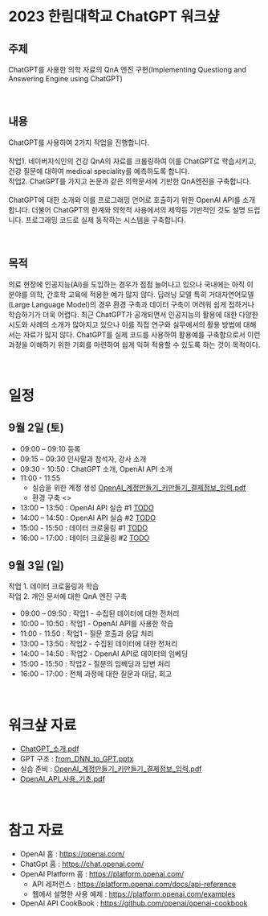 # 2023 한림대학교 ChatGPT 워크샾

## 주제
ChatGPT를 사용한 의학 자료의 QnA 엔진 구현(Implementing Questiong and Answering Engine using ChatGPT)

<br>

## 내용
ChatGPT를 사용하여 2가지 작업을 진행합니다. <br>
<br>
작업1. 네이버지식인의 건강 QnA의 자료를 크롤링하여 이를 ChatGPT로 학습시키고, 건강 질문에 대하여 medical speciality를 예측하도록 합니다.  <br>
작업2. ChatGPT를 가지고 논문과 같은 의학문서에 기반한 QnA엔진을 구축합니다.  <br>
<br>
ChatGPT에 대한 소개와 이를 프로그래밍 언어로 호출하기 위한 OpenAI API를 소개합니다. 더불어 ChatGPT의 한계와 의학적 사용에서의 제약등 기반적인 것도 설명 드립니다. 프로그래밍 코드로 실제 동작하는 시스템을 구축합니다.

<br>

## 목적
의료 현장에 인공지능(AI)을 도입하는 경우가 점점 늘어나고 있으나 국내에는 아직 이 분야를 의학, 간호학 교육에 적용한 예가 많지 않다. 딥러닝 모델 특히 거대자연어모델(Large Language Model)의 경우 환경 구축과 데이터 구축이 어려워 쉽게 접하거나 학습하기가 더욱 어렵다. 최근 ChatGPT가 공개되면서 인공지능의 활용에 대한 다양한 시도와 사례의 소개가 많아지고 있으나 이를 직접 연구와 실무에서의 활용 방법에 대해서는 자료가 많지 않다. ChatGPT를 실제 코드를 사용하여 활용예를 구축함으로서 이런 과정을 이해하기 위한 기회를 마련하여 쉽게 익혀 적용할 수 있도록 하는 것이 목적이다.

<br>

# 일정

## 9월 2일 (토)
- 09:00 – 09:10 등록
- 09:15 – 09:30 인사말과 참석자, 강사 소개
- 09:30 - 10:50 : ChatGPT 소개, OpenAI API 소개
- 11:00 - 11:55
    - 실습을 위한 계정 생성 [OpenAI_계정만들기_키만들기_결제정보_입력.pdf](OpenAI_계정만들기_키만들기_결제정보_입력.pdf)
    - 환경 구축 <<TODO>>
- 13:00 – 13:50 : OpenAI API 실습 #1 [TODO]()
- 14:00 – 14:50 : OpenAI API 실습 #2 [TODO]()
- 15:00 - 15:50 : 데이터 크로울링 #1 [TODO]()
- 16:00 – 17:00 : 데이터 크로울링 #2 [TODO]()

## 9월 3일 (일)
작업 1. 데이터 크로울링과 학습<br>
작업 2. 개인 문서에 대한 QnA 엔진 구축

- 09:00 – 09:50 : 작업1 - 수집된 데이터에 대한 전처리
- 10:00 – 10:50 : 작업1 - OpenAI API를 사용한 학습
- 11:00 - 11:50 : 작업1 - 질문 호출과 응답 처리
- 13:00 – 13:50 : 작업2 - 수집된 데이터에 대한 전처리
- 14:00 – 14:50 : 작업2 - OpenAI API로 데이터의 임베딩
- 15:00 - 15:50 : 작업2 - 질문의 임베딩과 답변 처리
- 16:00 – 17:00 : 전체 과정에 대한 질문과 대답, 회고

<br>

# 워크샾 자료

- [ChatGPT_소개.pdf](ChatGPT_소개.pdf)
- GPT 구조 : [from_DNN_to_GPT.pptx](from_DNN_to_GPT.pptx)
- 실습 준비 : [OpenAI_계정만들기_키만들기_결제정보_입력.pdf](OpenAI_계정만들기_키만들기_결제정보_입력.pdf)
- [OpenAI_API_사용_기초.pdf](OpenAI_API_사용_기초.pdf)


<br>

# 참고 자료

- OpenAI 홈 : https://openai.com/
- ChatGpt 홈 : https://chat.openai.com/
- OpenAI Platform 홈 : https://platform.openai.com/
    - API 레퍼런스 : https://platform.openai.com/docs/api-reference
    - 웹에서 설명한 사용 예제 : https://platform.openai.com/examples
- OpenAI API CookBook : https://github.com/openai/openai-cookbook